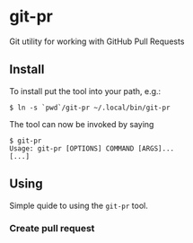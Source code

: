 # git-pr
Git utility for working with GitHub Pull Requests

## Install

To install put the tool into your path, e.g.:

```
$ ln -s `pwd`/git-pr ~/.local/bin/git-pr
```

The tool can now be invoked by saying

```
$ git-pr
Usage: git-pr [OPTIONS] COMMAND [ARGS]...
[...]
```

## Using

Simple quide to using the `git-pr` tool.

### Create pull request
